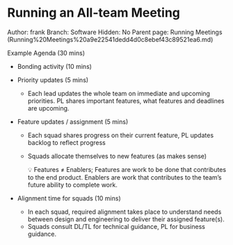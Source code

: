 # Running an All-team Meeting

Author: frank
Branch: Software
Hidden: No
Parent page: Running Meetings (Running%20Meetings%20a9e22541dedd4d0c8ebef43c89521ea6.md)

Example Agenda (30 mins)

- Bonding activity (10 mins)
- Priority updates (5 mins)
    - Each lead updates the whole team on immediate and upcoming priorities. PL shares important features, what features and deadlines are upcoming.
- Feature updates / assignment (5 mins)
    - Each squad shares progress on their current feature, PL updates backlog to reflect progress
    - Squads allocate themselves to new features (as makes sense)
        
        <aside>
        💡 Features ≠ Enablers; Features are work to be done that contributes to the end product. Enablers are work that contributes to the team’s future ability to complete work.
        
        </aside>
        
- Alignment time for squads (10 mins)
    - In each squad, required alignment takes place to understand needs between design and engineering to deliver their assigned feature(s).
    - Squads consult DL/TL for technical guidance, PL for business guidance.